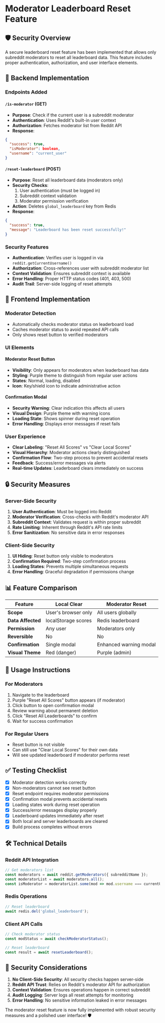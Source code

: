 # Moderator Leaderboard Reset Feature

## 🛡️ **Security Overview**

A secure leaderboard reset feature has been implemented that allows only subreddit moderators to reset all leaderboard data. This feature includes proper authentication, authorization, and user interface elements.

## 🔧 **Backend Implementation**

### **Endpoints Added**

#### `/is-moderator` (GET)
- **Purpose**: Check if the current user is a subreddit moderator
- **Authentication**: Uses Reddit's built-in user context
- **Authorization**: Fetches moderator list from Reddit API
- **Response**: 
```json
{
  "success": true,
  "isModerator": boolean,
  "username": "current_user"
}
```

#### `/reset-leaderboard` (POST)
- **Purpose**: Reset all leaderboard data (moderators only)
- **Security Checks**:
  1. User authentication (must be logged in)
  2. Subreddit context validation
  3. Moderator permission verification
- **Action**: Deletes `global_leaderboard` key from Redis
- **Response**: 
```json
{
  "success": true,
  "message": "Leaderboard has been reset successfully!"
}
```

### **Security Features**
- **Authentication**: Verifies user is logged in via `reddit.getCurrentUsername()`
- **Authorization**: Cross-references user with subreddit moderator list
- **Context Validation**: Ensures subreddit context is available
- **Error Handling**: Proper HTTP status codes (401, 403, 500)
- **Audit Trail**: Server-side logging of reset attempts

## 🎨 **Frontend Implementation**

### **Moderator Detection**
- Automatically checks moderator status on leaderboard load
- Caches moderator status to avoid repeated API calls
- Only shows reset button to verified moderators

### **UI Elements**

#### **Moderator Reset Button**
- **Visibility**: Only appears for moderators when leaderboard has data
- **Styling**: Purple theme to distinguish from regular user actions
- **States**: Normal, loading, disabled
- **Icon**: Key/shield icon to indicate administrative action

#### **Confirmation Modal**
- **Security Warning**: Clear indication this affects all users
- **Visual Design**: Purple theme with warning icons
- **Loading State**: Shows spinner during reset operation
- **Error Handling**: Displays error messages if reset fails

### **User Experience**
- **Clear Labeling**: "Reset All Scores" vs "Clear Local Scores"
- **Visual Hierarchy**: Moderator actions clearly distinguished
- **Confirmation Flow**: Two-step process to prevent accidental resets
- **Feedback**: Success/error messages via alerts
- **Real-time Updates**: Leaderboard clears immediately on success

## 🔒 **Security Measures**

### **Server-Side Security**
1. **User Authentication**: Must be logged into Reddit
2. **Moderator Verification**: Cross-checks with Reddit's moderator API
3. **Subreddit Context**: Validates request is within proper subreddit
4. **Rate Limiting**: Inherent through Reddit's API rate limits
5. **Error Sanitization**: No sensitive data in error responses

### **Client-Side Security**
1. **UI Hiding**: Reset button only visible to moderators
2. **Confirmation Required**: Two-step confirmation process
3. **Loading States**: Prevents multiple simultaneous requests
4. **Error Handling**: Graceful degradation if permissions change

## 📊 **Feature Comparison**

| Feature | Local Clear | Moderator Reset |
|---------|-------------|-----------------|
| **Scope** | User's browser only | All users globally |
| **Data Affected** | localStorage scores | Redis leaderboard |
| **Permission** | Any user | Moderators only |
| **Reversible** | No | No |
| **Confirmation** | Single modal | Enhanced warning modal |
| **Visual Theme** | Red (danger) | Purple (admin) |

## 🚀 **Usage Instructions**

### **For Moderators**
1. Navigate to the leaderboard
2. Purple "Reset All Scores" button appears (if moderator)
3. Click button to open confirmation modal
4. Review warning about permanent deletion
5. Click "Reset All Leaderboards" to confirm
6. Wait for success confirmation

### **For Regular Users**
- Reset button is not visible
- Can still use "Clear Local Scores" for their own data
- Will see updated leaderboard if moderator performs reset

## ✅ **Testing Checklist**

- [x] Moderator detection works correctly
- [x] Non-moderators cannot see reset button
- [x] Reset endpoint requires moderator permissions
- [x] Confirmation modal prevents accidental resets
- [x] Loading states work during reset operation
- [x] Success/error messages display properly
- [x] Leaderboard updates immediately after reset
- [x] Both local and server leaderboards are cleared
- [x] Build process completes without errors

## 🛠️ **Technical Details**

### **Reddit API Integration**
```javascript
// Get moderators list
const moderators = await reddit.getModerators({ subredditName });
const moderatorList = await moderators.all();
const isModerator = moderatorList.some(mod => mod.username === currentUser);
```

### **Redis Operations**
```javascript
// Reset leaderboard
await redis.del('global_leaderboard');
```

### **Client API Calls**
```javascript
// Check moderator status
const modStatus = await checkModeratorStatus();

// Reset leaderboard
const result = await resetLeaderboard();
```

## 🔐 **Security Considerations**

1. **No Client-Side Security**: All security checks happen server-side
2. **Reddit API Trust**: Relies on Reddit's moderator API for authorization
3. **Context Validation**: Ensures operations happen in correct subreddit
4. **Audit Logging**: Server logs all reset attempts for monitoring
5. **Error Handling**: No sensitive information leaked in error messages

The moderator reset feature is now fully implemented with robust security measures and a polished user interface! 🛡️
